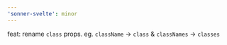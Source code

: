 ```yaml
---
'sonner-svelte': minor
---
```


feat: rename `class` props. eg. `className` &rarr; `class` & `classNames` &rarr; `classes`
